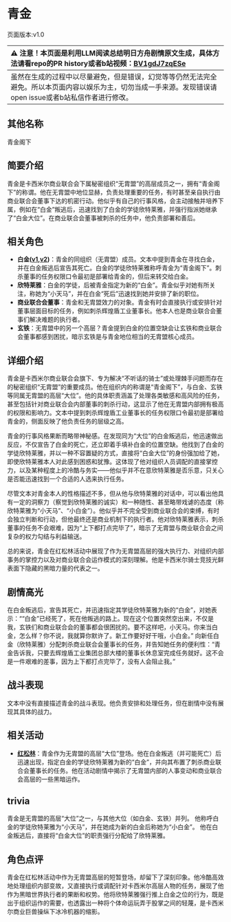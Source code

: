 # 青金
页面版本:v1.0
 

| :warning: 注意！本页面是利用LLM阅读总结明日方舟剧情原文生成，具体方法请看repo的PR history或者b站视频：[BV1gdJ7zqESe](https://www.bilibili.com/video/BV1gdJ7zqESe/)         |
|:----------------------------|
| 虽然在生成的过程中以尽量避免，但是错误，幻觉等等仍然无法完全避免。所以本页面内容以娱乐为主，切勿当成一手来源。发现错误请open issue或者b站私信作者进行修改。|



## 其他名称
青金阁下
## 简要介绍
青金是卡西米尔商业联合会下属秘密组织“无胄盟”的高层成员之一，拥有“青金阁下”的称谓。他在无胄盟中地位显赫，负责处理重要的任务，有时甚至亲自执行由商业联合会董事下达的机密行动。他似乎有自己的行事风格，会主动接触并培养下属，例如在“白金”叛逃后，迅速找到了白金的学徒欣特莱雅，并强行指派她继承了“白金大位”。在商业联合会董事被刺杀的任务中，他负责部署和善后。
## 相关角色
-   **白金([v1](char_204_platnm.md),[v2](../char_v3/char_204_platnm.md))**：青金的同组织（无胄盟）成员。文本中提到青金在寻找白金，并在白金叛逃后宣告其死亡。白金的学徒欣特莱雅称呼青金为“青金阁下”。刺杀董事的任务权限口令最初是部署给青金的，但后来转交给白金。
-   **欣特莱雅**：白金的学徒，后被青金指定为新的“白金”。青金似乎对她有所关注，称她为“小天马”，并在白金“死后”迅速找到她并安排了新的职位。
-   **商业联合会董事**：青金和无胄盟效力的对象。青金有时会直接执行或安排针对董事层面目标的任务，例如刺杀辉煌盾工业董事长。他本人也是商业联合会董事们解决难题的执行者。
-   **玄铁**：无胄盟中的另一个高层？青金提到白金的位置空缺会让玄铁和商业联合会董事都感到困扰，暗示玄铁是与青金地位相当的无胄盟核心成员。
## 详细介绍
青金是卡西米尔商业联合会旗下、专为解决“不听话的骑士”或处理棘手问题而存在的秘密组织“无胄盟”的重要成员。他在组织内的称谓是“青金阁下”，与白金、玄铁等同属无胄盟的高层“大位”。他的具体职责涵盖了处理各类敏感和高风险的任务，甚至包括针对商业联合会内部董事的刺杀行动，这显示了他在无胄盟内部拥有极高的权限和影响力。文本中提到刺杀辉煌盾工业董事长的任务权限口令最初是部署给青金的，侧面反映了他负责任务的层级之高。

青金的行事风格果断而略带神秘感。在发现同为“大位”的白金叛逃后，他迅速做出反应，不仅宣告了白金的死亡，还立即着手填补白金的位置空缺。他找到了白金的学徒欣特莱雅，并以一种不容置疑的方式，直接将“白金大位”的身份强加给了她，即使欣特莱雅本人对此感到困惑和犹豫。这体现了他对组织人员调配的直接掌控力，以及某种程度上的冷酷与务实——他似乎并不在意欣特莱雅是否乐意，只关心是否能迅速找到一个合适的人选来执行任务。

尽管文本对青金本人的性格描述不多，但从他与欣特莱雅的对话中，可以看出他具有一定的洞察力（察觉到欣特莱雅的诚实）和一种随性、甚至略带戏谑的态度（称欣特莱雅为“小天马”、“小白金”）。他似乎并不完全受到商业联合会的束缚，有时会独立判断和行动，但他最终还是商业机制下的执行者。他对欣特莱雅表示，刺杀董事的任务不会艰难，因为“上下都打点完毕了”，暗示了无胄盟与商业联合会之间复杂的权力勾结与利益输送。

总的来说，青金在红松林活动中展现了作为无胄盟高层的强大执行力、对组织内部事务的掌控力以及对商业联合会运作模式的深刻理解。他是卡西米尔骑士竞技光鲜表面下隐藏的黑暗力量的代表之一。
## 剧情高光
在白金叛逃后，宣告其死亡，并迅速指定其学徒欣特莱雅为新的“白金”，对她表示：““白金”已经死了，死在他叛逃的路上。现在这个位置突然空出来，不仅是我，玄铁们和商业联合会的董事都会很困扰的。要不这样吧，小天马。你来当白金，怎么样？你不说，我就算你默许了。新工作要好好干哦，小白金。”
向新任白金（欣特莱雅）分配刺杀商业联合会董事长的任务，并告知她任务的便利性：“青金告诉我，只要去辉煌盾工业集团总部大楼的董事长休息室完成任务就好。这不会是一件艰难的差事，因为上下都打点完毕了，没有人会阻止我。”
## 战斗表现
文本中没有直接描述青金的战斗表现。他负责安排和处理任务，但在剧情中没有展现其具体的战力。
## 相关活动
-   **[红松林](../stories/act9mini.md)**：青金作为无胄盟的高层“大位”登场。他在白金叛逃（并可能死亡）后迅速出现，指定白金的学徒欣特莱雅为新的“白金”，并向其布置了刺杀商业联合会董事长的任务。他在活动剧情中揭示了无胄盟内部的人事变动和商业联合会高层的一些黑暗运作。
## trivia
青金是无胄盟的高层“大位”之一，与其他大位（如白金、玄铁）并列。
他称呼白金的学徒欣特莱雅为“小天马”，并在她成为新的白金后称她为“小白金”。
他在白金叛逃后，直接将“白金大位”的职责强行分配给了欣特莱雅。
## 角色点评
青金在红松林活动中作为无胄盟高层的短暂登场，却留下了深刻印象。他冷酷高效地处理组织内部变故，又直接执行或调配针对卡西米尔高层人物的任务，展现了他作为黑暗世界执行者的果断和权势。他将欣特莱雅强行推上白金之位的行为，既是出于组织运作的需要，也透露出一种将个体命运玩弄于股掌之间的轻蔑，是卡西米尔商业巨兽操纵下冰冷机器的缩影。